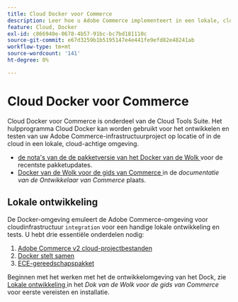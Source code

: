```yaml
---
title: Cloud Docker voor Commerce
description: Leer hoe u Adobe Commerce implementeert in een lokale, cloudeachtige omgeving met het Cloud Docker for Commerce-pakket.
feature: Cloud, Docker
exl-id: c866940e-0678-4b57-91bc-bc7bd181110c
source-git-commit: e67d3259b1b5195147e4e441fe9efd82e48241ab
workflow-type: tm+mt
source-wordcount: '141'
ht-degree: 0%

---
```


# Cloud Docker voor Commerce

Cloud Docker voor Commerce is onderdeel van de Cloud Tools Suite. Het hulpprogramma Cloud Docker kan worden gebruikt voor het ontwikkelen en testen van uw Adobe Commerce-infrastructuurproject op locatie of in de cloud in een lokale, cloud-achtige omgeving.

- [ de nota&#39;s van de de pakketversie van het Docker van de Wolk ](../release-notes/cloud-docker.md) voor de recentste pakketupdates.
- [ Docker van de Wolk voor de gids van Commerce ](https://developer.adobe.com/commerce/cloud-tools/docker/) in de _documentatie van de Ontwikkelaar van Commerce_ plaats.

## Lokale ontwikkeling

De Docker-omgeving emuleert de Adobe Commerce-omgeving voor cloudinfrastructuur `integration` voor een handige lokale ontwikkeling en tests. U hebt drie essentiële onderdelen nodig:

1. [Adobe Commerce v2 cloud-projectbestanden](../project/file-structure.md)
1. [ Docker stelt samen ](https://www.docker.com/get-started/)
1. [ECE-gereedschapspakket](install-package.md)

Beginnen met het werken met het de ontwikkelomgeving van het Dock, zie [ Lokale ontwikkeling ](https://developer.adobe.com/commerce/cloud-tools/docker/setup/) in het _Dok van de Wolk voor de gids van Commerce_ voor eerste vereisten en installatie.
